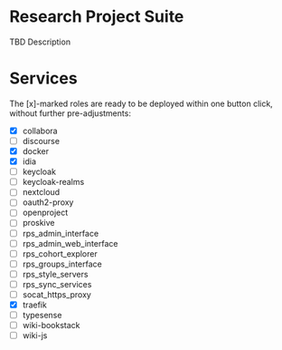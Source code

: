 # Research Project Suite

TBD Description

# Services

The [x]-marked roles are ready to be deployed within one button click, without further pre-adjustments:

- [x] collabora
- [ ] discourse
- [x] docker
- [x] idia
- [ ] keycloak
- [ ] keycloak-realms
- [ ] nextcloud
- [ ] oauth2-proxy
- [ ] openproject
- [ ] proskive
- [ ] rps_admin_interface
- [ ] rps_admin_web_interface
- [ ] rps_cohort_explorer
- [ ] rps_groups_interface
- [ ] rps_style_servers
- [ ] rps_sync_services
- [ ] socat_https_proxy
- [x] traefik
- [ ] typesense
- [ ] wiki-bookstack
- [ ] wiki-js